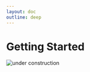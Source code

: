 ```yaml
---
layout: doc
outline: deep
---
```


# Getting Started

![under construction](/under_construction.gif)


